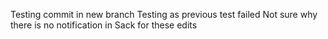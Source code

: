 Testing commit in new branch
Testing as previous test failed
Not sure why there is no notification in Sack for these edits
